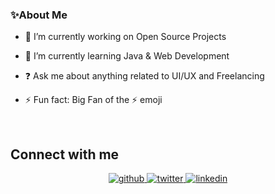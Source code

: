 ### ✨About Me  
  

- 🔭 I’m currently working on Open Source Projects  
  

- 🌱 I’m currently learning Java & Web Development  
  

- ❓ Ask me about anything related to UI/UX and Freelancing  
  

- ⚡️ Fun fact: Big Fan of the ⚡️ emoji  
  

<br/>  


## Connect with me  
<div align="center">
<a href="https://github.com/AtharvShinde" target="_blank">
<img src=https://img.shields.io/badge/github-%2324292e.svg?&style=for-the-badge&logo=github&logoColor=white alt=github style="margin-bottom: 5px;" />
</a>
<a href="https://twitter.com/_atharvshinde_" target="_blank">
<img src=https://img.shields.io/badge/twitter-%2300acee.svg?&style=for-the-badge&logo=twitter&logoColor=white alt=twitter style="margin-bottom: 5px;" />
</a>
<a href="https://linkedin.com/in/atharv-shinde" target="_blank">
<img src=https://img.shields.io/badge/linkedin-%231E77B5.svg?&style=for-the-badge&logo=linkedin&logoColor=white alt=linkedin style="margin-bottom: 5px;" />
</a>  
</div>  

<br />
